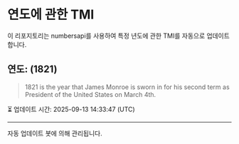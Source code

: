
# 연도에 관한 TMI

이 리포지토리는 numbersapi를 사용하여 특정 년도에 관한 TMI를 자동으로 업데이트합니다.

## 연도: (1821)
> 1821 is the year that James Monroe is sworn in for his second term as President of the United States on March 4th.

⏳ 업데이트 시간: 2025-09-13 14:33:47 (UTC)

---
자동 업데이트 봇에 의해 관리됩니다.

